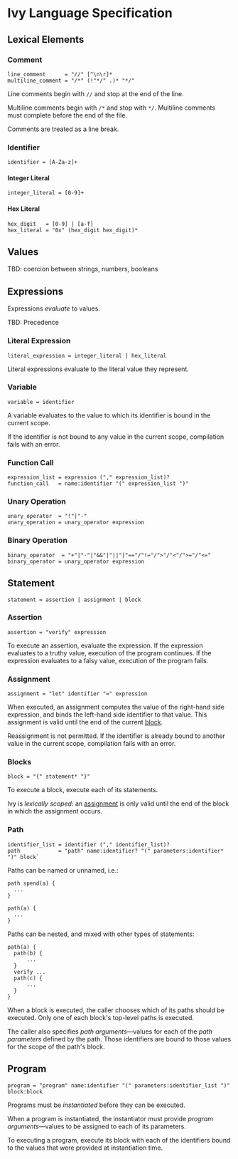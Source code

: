# Ivy Language Specification

## Lexical Elements

### Comment

```
line_comment      = "//" [^\n\r]*
multiline_comment = "/*" (!"*/" .)* "*/"
```

Line comments begin with `//` and stop at the end of the line.

Multiline comments begin with `/*` and stop with `*/`. Multiline comments must complete before the end of the file.

Comments are treated as a line break.

### Identifier

```
identifier = [A-Za-z]+
```

#### Integer Literal

```
integer_literal = [0-9]+
```

#### Hex Literal

```
hex_digit   = [0-9] | [a-f]
hex_literal = "0x" (hex_digit hex_digit)*
```

## Values

TBD: coercion between strings, numbers, booleans

## Expressions

Expressions _evaluate_ to values.

TBD: Precedence

### Literal Expression

`literal_expression = integer_literal | hex_literal`

Literal expressions evaluate to the literal value they represent.

### Variable

```
variable = identifier
```

A variable evaluates to the value to which its identifier is bound in the current scope.

If the identifier is not bound to any value in the current scope, compilation fails with an error.

### Function Call

```
expression_list = expression ("," expression_list)?
function_call   = name:identifier "(" expression_list ")"
```

### Unary Operation

```
unary_operator  = "!"|"-"
unary_operation = unary_operator expression
```

### Binary Operation

```
binary_operator  = "+"|"-"|"&&"|"||"|"=="/"!="/">"/"<"/">="/"<="
binary_operator = unary_operator expression
```

## Statement

`statement = assertion | assignment | block`

### Assertion

`assertion = "verify" expression`

To execute an assertion, evaluate the expression. If the expression evaluates to a truthy value, execution of the program continues. If the expression evaluates to a falsy value, execution of the program fails.

### Assignment

`assignment = "let" identifier "=" expression`

When executed, an assignment computes the value of the right-hand side expression, and binds the left-hand side identifier to that value. This assignment is valid until the end of the current [block](#block).

Reassignment is not permitted. If the identifier is already bound to another value in the current scope, compilation fails with an error.

### Blocks

`block = "{" statement* "}"`

To execute a block, execute each of its statements.

Ivy is _lexically scoped_: an [assignment](#assignment) is only valid until the end of the block in which the assignment occurs.

### Path

```
identifier_list = identifier ("," identifier_list)?
path            = "path" name:identifier? "(" parameters:identifier* ")" block`
```

Paths can be named or unnamed, i.e.:

```
path spend(a) {
  ...
}
```

```
path(a) {
  ...
}
```

Paths can be nested, and mixed with other types of statements:

```
path(a) {
  path(b) {
      ...
  }
  verify ...
  path(c) {
      ...
  }
}
```

When a block is executed, the caller chooses which of its paths should be executed. Only one of each block's top-level paths is executed.

The caller also specifies _path arguments_—values for each of the _path parameters_ defined by the path. Those identifiers are bound to those values for the scope of the path's block.

## Program

```
program = "program" name:identifier "(" parameters:identifier_list ")" block:block
```

Programs must be _instantiated_ before they can be executed.

When a program is instantiated, the instantiator must provide _program arguments_—values to be assigned to each of its parameters. 

To executing a program, execute its block with each of the identifiers bound to the values that were provided at instantiation time.

